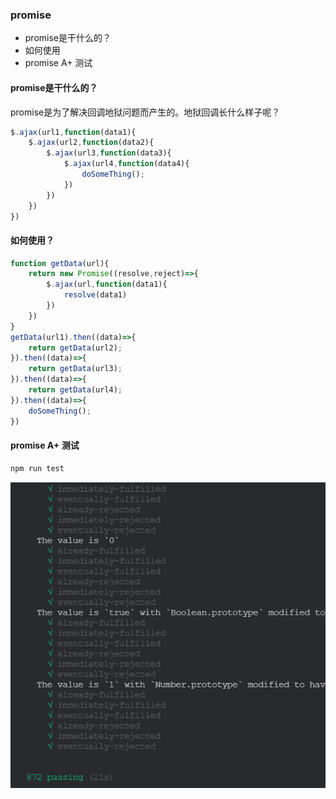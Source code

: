 ### promise

- promise是干什么的？
- 如何使用
- promise A+ 测试

#### promise是干什么的？

promise是为了解决回调地狱问题而产生的。地狱回调长什么样子呢？

```js
$.ajax(url1,function(data1){
	$.ajax(url2,function(data2){
		$.ajax(url3,function(data3){
			$.ajax(url4,function(data4){
				doSomeThing();
			})
		})
	})
})
```

#### 如何使用？

```js
function getData(url){
    return new Promise((resolve,reject)=>{
        $.ajax(url,function(data1){
            resolve(data1)
        })
    })
}
getData(url1).then((data)=>{
    return getData(url2);
}).then((data)=>{
    return getData(url3);
}).then((data)=>{
    return getData(url4);
}).then((data)=>{
    doSomeThing();
})
```

#### promise A+ 测试

```bash
npm run test
```

![test](./src/test.png)
